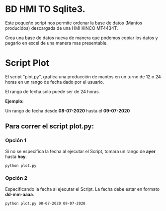 # BD HMI TO Sqlite3.

Este pequeño script nos permite ordenar la base de datos (Mantos producidos) descargada de una HMI KINCO MT4434T. 

Crea una base de datos nueva de manera que podemos copiar los datos y pegarlo en excel de una manera mas presentable.

# Script Plot

El script "plot.py", grafica una producción de mantos en un turno de 12 o 24 horas en un rango de fecha dado por el usuario.

El rango de fecha solo puede ser de 24 horas.

**Ejemplo:**

Un rango de fecha desde **08-07-2020** hasta el **09-07-2020**

## Para correr el script plot.py:

### Opción 1

Si no se especifica la fecha al ejecutar el Script, tomara un rango de **ayer** hasta **hoy**.

```bash
python plot.py
```

### Opción 2 

Especificando la fecha al ejecutar el Script. La fecha debe estar en formato **dd-mm-aaaa**.

```bash
python plot.py 08-07-2020 09-07-2020
```

